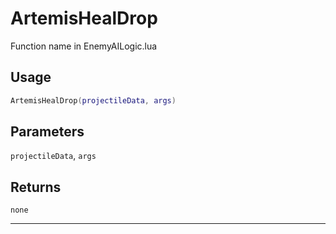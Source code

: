 # ArtemisHealDrop
Function name in EnemyAILogic.lua
## Usage
```lua
ArtemisHealDrop(projectileData, args)
```
## Parameters
`projectileData`, `args`
## Returns
`none`

---